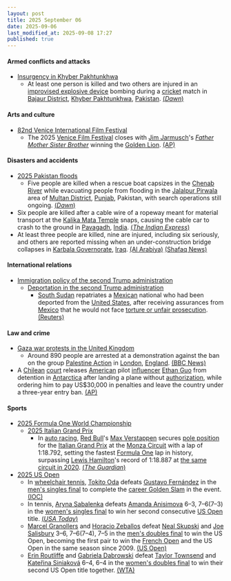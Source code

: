 ```yaml
---
layout: post
title: 2025 September 06
date: 2025-09-06
last_modified_at: 2025-09-08 17:27
published: true
---
```



#### Armed conflicts and attacks

* [Insurgency in Khyber Pakhtunkhwa](https://en.wikipedia.org/wiki/Insurgency_in_Khyber_Pakhtunkhwa "Insurgency in Khyber Pakhtunkhwa")
  * At least one person is killed and two others are injured in an [improvised explosive device](https://en.wikipedia.org/wiki/Improvised_explosive_device "Improvised explosive device") bombing during a [cricket](https://en.wikipedia.org/wiki/Cricket "Cricket") match in [Bajaur District](https://en.wikipedia.org/wiki/Bajaur_District "Bajaur District"), [Khyber Pakhtunkhwa](https://en.wikipedia.org/wiki/Khyber_Pakhtunkhwa "Khyber Pakhtunkhwa"), [Pakistan](https://en.wikipedia.org/wiki/Pakistan "Pakistan"). [(*Dawn*)](https://www.dawn.com/news/1940200/at-least-one-killed-in-kps-bajaur-blast-during-cricket-match-police)

#### Arts and culture

* [82nd Venice International Film Festival](https://en.wikipedia.org/wiki/82nd_Venice_International_Film_Festival "82nd Venice International Film Festival")
  * The 2025 [Venice Film Festival](https://en.wikipedia.org/wiki/Venice_Film_Festival "Venice Film Festival") closes with [Jim Jarmusch](https://en.wikipedia.org/wiki/Jim_Jarmusch "Jim Jarmusch")'s *[Father Mother Sister Brother](https://en.wikipedia.org/wiki/Father_Mother_Sister_Brother "Father Mother Sister Brother")* winning the [Golden Lion](https://en.wikipedia.org/wiki/Golden_Lion "Golden Lion"). [(AP)](https://apnews.com/article/venice-film-festival-awards-2025-441dd2ad0b2346e5edebb3955e16c979)

#### Disasters and accidents

* [2025 Pakistan floods](https://en.wikipedia.org/wiki/2025_Pakistan_floods "2025 Pakistan floods")
  * Five people are killed when a rescue boat capsizes in the [Chenab River](https://en.wikipedia.org/wiki/Chenab_River "Chenab River") while evacuating people from flooding in the [Jalalpur Pirwala](https://en.wikipedia.org/wiki/Jalalpur_Pirwala "Jalalpur Pirwala") area of [Multan District](https://en.wikipedia.org/wiki/Multan_District "Multan District"), [Punjab](https://en.wikipedia.org/wiki/Punjab%2C_Pakistan "Punjab, Pakistan"), Pakistan, with search operations still ongoing. [(*Dawn*)](https://www.dawn.com/news/1940210/five-drown-as-rescue-1122-boat-capsizes-in-multan-amid-flood-evacuation-officials)
* Six people are killed after a cable wire of a ropeway meant for material transport at the [Kalika Mata Temple](https://en.wikipedia.org/wiki/Kalika_Mata_Temple%2C_Pavagadh "Kalika Mata Temple, Pavagadh") snaps, causing the cable car to crash to the ground in [Pavagadh](https://en.wikipedia.org/wiki/Pavagadh "Pavagadh"), [India](https://en.wikipedia.org/wiki/India "India"). [(*The Indian Express*)](https://indianexpress.com/article/cities/ahmedabad/gujarat-ropeway-accident-cable-wire-snaps-10234298/?ref=archive_pg)
* At least three people are killed, nine are injured, including six seriously, and others are reported missing when an under-construction bridge collapses in [Karbala Governorate](https://en.wikipedia.org/wiki/Karbala_Governorate "Karbala Governorate"), [Iraq](https://en.wikipedia.org/wiki/Iraq "Iraq"). [(Al Arabiya)](https://www.alarabiya.net/arab-and-world/iraq/2025/09/06/%D8%A7%D9%84%D8%B9%D8%B1%D8%A7%D9%82-%D9%85%D9%82%D8%AA%D9%84-3-%D9%88%D8%A7%D8%B5%D8%A7%D8%A8%D8%A9-6-%D8%A7%D8%AE%D8%B1%D9%8A%D9%86-%D8%A8%D8%A7%D9%86%D9%87%D9%8A%D8%A7%D8%B1-%D8%AC%D8%B3%D8%B1-%D9%81%D9%8A-%D9%83%D8%B1%D8%A8%D9%84%D8%A7%D8%A1) [(Shafaq News)](https://shafaq.com/en/society/Bridge-collapses-in-Iraq-s-Karbala-Injuries-reported)

#### International relations

* [Immigration policy of the second Trump administration](https://en.wikipedia.org/wiki/Immigration_policy_of_the_second_Trump_administration "Immigration policy of the second Trump administration")
  * [Deportation in the second Trump administration](https://en.wikipedia.org/wiki/Deportation_in_the_second_Trump_administration "Deportation in the second Trump administration")
    * [South Sudan](https://en.wikipedia.org/wiki/South_Sudan "South Sudan") repatriates a [Mexican](https://en.wikipedia.org/wiki/Mexicans "Mexicans") national who had been deported from the [United States](https://en.wikipedia.org/wiki/United_States "United States"), after receiving assurances from [Mexico](https://en.wikipedia.org/wiki/Mexico "Mexico") that he would not face [torture or unfair prosecution](https://en.wikipedia.org/wiki/Human_rights_in_Mexico "Human rights in Mexico"). [(Reuters)](https://www.reuters.com/world/americas/south-sudan-returns-deportee-us-mexico-2025-09-06/)

#### Law and crime

* [Gaza war protests in the United Kingdom](https://en.wikipedia.org/wiki/Gaza_war_protests_in_the_United_Kingdom "Gaza war protests in the United Kingdom")
  * Around 890 people are arrested at a demonstration against the ban on the group [Palestine Action](https://en.wikipedia.org/wiki/Palestine_Action "Palestine Action") in [London](https://en.wikipedia.org/wiki/London "London"), [England](https://en.wikipedia.org/wiki/England "England"). [(BBC News)](https://www.bbc.com/news/articles/c8rvly00440o)
* A [Chilean](https://en.wikipedia.org/wiki/Chile "Chile") [court](https://en.wikipedia.org/wiki/Judiciary_of_Chile "Judiciary of Chile") releases [American](https://en.wikipedia.org/wiki/Americans "Americans") pilot [influencer](https://en.wikipedia.org/wiki/Influencer "Influencer") [Ethan Guo](https://en.wikipedia.org/wiki/Ethan_Guo "Ethan Guo") from detention in [Antarctica](https://en.wikipedia.org/wiki/Chilean_Antarctic_Territory "Chilean Antarctic Territory") after landing a plane without [authorization](https://en.wikipedia.org/wiki/Flight_permit "Flight permit"), while ordering him to pay US$30,000 in penalties and leave the country under a three-year entry ban. [(AP)](https://apnews.com/article/chile-antarctica-ethan-guo-influencer-cancer-pilot-d863cb023bd8305e6f9a968726f90ea7)

#### Sports

* [2025 Formula One World Championship](https://en.wikipedia.org/wiki/2025_Formula_One_World_Championship "2025 Formula One World Championship")
  * [2025 Italian Grand Prix](https://en.wikipedia.org/wiki/2025_Italian_Grand_Prix "2025 Italian Grand Prix")
    * In [auto racing](https://en.wikipedia.org/wiki/Auto_racing "Auto racing"), [Red Bull](https://en.wikipedia.org/wiki/Red_Bull_Racing "Red Bull Racing")'s [Max Verstappen](https://en.wikipedia.org/wiki/Max_Verstappen "Max Verstappen") secures [pole position](https://en.wikipedia.org/wiki/Pole_position "Pole position") for the [Italian Grand Prix](https://en.wikipedia.org/wiki/Italian_Grand_Prix "Italian Grand Prix") at the [Monza Circuit](https://en.wikipedia.org/wiki/Monza_Circuit "Monza Circuit") with a lap of 1:18.792, setting the fastest [Formula One](https://en.wikipedia.org/wiki/Formula_One "Formula One") lap in history, surpassing [Lewis Hamilton](https://en.wikipedia.org/wiki/Lewis_Hamilton "Lewis Hamilton")'s record of 1:18.887 at [the same circuit in 2020](https://en.wikipedia.org/wiki/2020_Italian_Grand_Prix "2020 Italian Grand Prix"). [(*The Guardian*)](https://www.theguardian.com/sport/2025/sep/06/max-verstappen-pips-lando-norris-for-italian-f1-grand-prix-pole)
* [2025 US Open](https://en.wikipedia.org/wiki/2025_US_Open_%28tennis%29 "2025 US Open (tennis)")
  * In [wheelchair tennis](https://en.wikipedia.org/wiki/Wheelchair_tennis "Wheelchair tennis"), [Tokito Oda](https://en.wikipedia.org/wiki/Tokito_Oda "Tokito Oda") defeats [Gustavo Fernández](https://en.wikipedia.org/wiki/Gustavo_Fern%C3%A1ndez_%28tennis%29 "Gustavo Fernández (tennis)") in the [men's singles final](https://en.wikipedia.org/wiki/2025_US_Open_%E2%80%93_Wheelchair_men%27s_singles "2025 US Open – Wheelchair men's singles") to complete the [career Golden Slam](https://en.wikipedia.org/wiki/Grand_Slam_%28tennis%29#Golden_Slam "Grand Slam (tennis)") in the event. [(IOC)](https://www.olympics.com/en/news/us-open-2025-oda-tokito-career-golden-slam-whelchair-singles)
  * In tennis, [Aryna Sabalenka](https://en.wikipedia.org/wiki/Aryna_Sabalenka "Aryna Sabalenka") defeats [Amanda Anisimova](https://en.wikipedia.org/wiki/Amanda_Anisimova "Amanda Anisimova") 6–3, 7–6(7–3) in the [women's singles final](https://en.wikipedia.org/wiki/2025_US_Open_%E2%80%93_Women%27s_singles "2025 US Open – Women's singles") to win her second consecutive [US Open](https://en.wikipedia.org/wiki/US_Open "US Open") title. [(*USA Today*)](https://www.usatoday.com/story/sports/tennis/open/2025/09/06/us-open-womens-final-results-highlights-sabalenka-anisimova/85992797007/)
  * [Marcel Granollers](https://en.wikipedia.org/wiki/Marcel_Granollers "Marcel Granollers") and [Horacio Zeballos](https://en.wikipedia.org/wiki/Horacio_Zeballos "Horacio Zeballos") defeat [Neal Skupski](https://en.wikipedia.org/wiki/Neal_Skupski "Neal Skupski") and [Joe Salisbury](https://en.wikipedia.org/wiki/Joe_Salisbury "Joe Salisbury") 3–6, 7–6(7–4), 7–5 in the [men's doubles final](https://en.wikipedia.org/wiki/2025_US_Open_%E2%80%93_Men%27s_doubles "2025 US Open – Men's doubles") to win the US Open, becoming the first pair to win the [French Open](https://en.wikipedia.org/wiki/French_Open_%28tennis%29 "French Open (tennis)") and the US Open in the same season since 2009. [(US Open)](https://www.usopen.org/en_US/news/articles/2025-09-06/marcel_granollers_horacio_zeballos_claim_2025_us_open_mens_doubles_title.html)
  * [Erin Routliffe](https://en.wikipedia.org/wiki/Erin_Routliffe "Erin Routliffe") and [Gabriela Dabrowski](https://en.wikipedia.org/wiki/Gabriela_Dabrowski "Gabriela Dabrowski") defeat [Taylor Townsend](https://en.wikipedia.org/wiki/Taylor_Townsend "Taylor Townsend") and [Kateřina Siniaková](https://en.wikipedia.org/wiki/Kate%C5%99ina_Siniakov%C3%A1 "Kateřina Siniaková") 6–4, 6–4 in the [women's doubles final](https://en.wikipedia.org/wiki/2025_US_Open_%E2%80%93_Women%27s_doubles "2025 US Open – Women's doubles") to win their second US Open title together. [(WTA)](https://www.wtatennis.com/news/4357593/dabrowski-routliffe-win-second-us-open-doubles-title)
